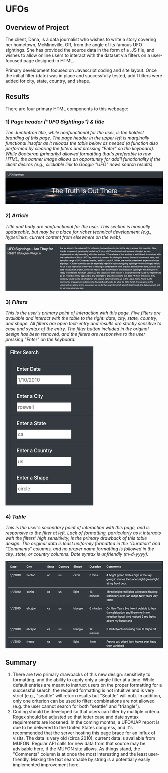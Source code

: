 # UFOs

## Overview of Project
The client, Dana, is a data journalist who wishes to write a story covering her hometown, McMinnville, OR, from the angle of its famous UFO sightings.  She has provided the source data in the form of a .JS file, and wishes to allow online users to interact with the dataset via filters on a user-focused page designed in HTML.  

Primary development focused on Javascript coding and site layout.  Once the initial filter (date) was in place and successfully tested, add'l filters were added for city, state, country, and shape.

## Results

There are four primary HTML components to this webpage:

### 1) *Page header ("UFO Sightings") & title*
_The Jumbotron title, while nonfunctional for the user, is the boldest branding of this page.  The page header in the upper left is marginally functional insofar as it reloads the table below as needed (a function also performed by clearing the filters and pressing "Enter" on the keyboard).  While Bootstrap (primarily) allowed formatting that's preferable to raw HTML, the banner image allows an opportunity for add'l functionality if the client desires (e.g., clickable link to Google "UFO" news search results)._

  ![1_page_header.png](https://github.com/crkaide/UFOs/blob/main/README_md_files/1_page_header.png?raw=true)

### 2) *Article*
_Title and body are nonfunctional for the user.  This section is manually updateable, but may be a place for richer technical development (e.g., hyperlinks, current content from elsewhere on the web)._

  ![2_article.png](https://github.com/crkaide/UFOs/blob/main/README_md_files/2_article.png?raw=true)

### 3) *Filters*
_This is the user's primary point of interaction with this page.  Five filters are available and interact with the table to the right:  date, city, state, country, and shape.  All filters are open text-entry and results are strictly sensitive to case and syntax of the entry.  The filter button included in the original design has been removed, and the filters are responsive to the user pressing "Enter" on the keyboard._

  ![3_filters.png](https://github.com/crkaide/UFOs/blob/main/README_md_files/3_filters.png?raw=true)

### 4) *Table*
_This is the user's secondary point of interaction with this page, and is responsive to the filter at left.  Lack of formatting, particularly as it interacts with the filters' high sensitivity, is the primary drawback of this table design.  The original data is least uniformly formatted in the "Duration" and "Comments" columns, and no proper name formatting is followed in the city, state, or country columns.  Date syntax is unfriendly (m-d-yyyy)._

  ![4_table.png](https://github.com/crkaide/UFOs/blob/main/README_md_files/4_table.png?raw=true)

## Summary
1. There are two primary drawbacks of this new design: sensitivity to formatting, and the ability to apply only a single filter at a time.  While default entries are meant to instruct users on the proper formatting for a successful search, the required formatting is not intuitive and is very strict (e.g., "seattle" will return results but "Seattle" will not).  In addition, only one criterion can be used to filter; combinations are not allowed (e.g. the user cannot search for both "seattle" and "triangle").
2. Coding should be developed so that users can filter by multiple criteria.  Regex should be adjusted so that letter case and date syntax requirements are loosened.  In the coming months, a UFO/UAP report is due to be delivered to the United States congress, and it's recommended that the server hosting this page brace for an influx of visits.  The data is very old (circa 2010); current data is available from MUFON.  Regular API calls for new data from that source may be advisable here, if the MUFON site allows.  As things stand, the "Comments" column is at once the most interesting and the least user-friendly.  Making the text searchable by string is a potentially easily implemented improvement here.
